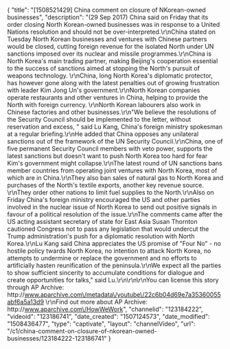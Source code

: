 {
    "title": "[1508521429] China comment on closure of NKorean-owned businesses",
    "description": "(29 Sep 2017) China said on Friday that its order closing North Korean-owned businesses was in response to a United Nations resolution and should not be over-interpreted.\r\nChina stated on Tuesday North Korean businesses and ventures with Chinese partners would be closed, cutting foreign revenue for the isolated North under UN sanctions imposed over its nuclear and missile programmes.\r\nChina is North Korea's main trading partner, making Beijing's cooperation essential to the success of sanctions aimed at stopping the North's pursuit of weapons technology. \r\nChina, long North Korea's diplomatic protector, has however gone along with the latest penalties out of growing frustration with leader Kim Jong Un's government.\r\nNorth Korean companies operate restaurants and other ventures in China, helping to provide the North with foreign currency. \r\nNorth Korean labourers also work in Chinese factories and other businesses.\r\n\"We believe the resolutions of the Security Council should be implemented to the letter, without reservation and excess, \" said Lu Kang, China's foreign ministry spokesman at a regular briefing.\r\nHe added that China opposes any unilateral sanctions out of the framework of the UN Security Council.\r\nChina, one of five permanent Security Council members with veto power, supports the latest sanctions but doesn't want to push North Korea too hard for fear Kim's government might collapse.\r\nThe latest round of UN sanctions bans member countries from operating joint ventures with North Korea, most of which are in China.\r\nThey also ban sales of natural gas to North Korea and purchases of the North's textile exports, another key revenue source. \r\nThey order other nations to limit fuel supplies to the North.\r\nAlso on Friday China's foreign ministry encouraged the US and other parties involved in the nuclear issue of North Korea to send out positive signals in favour of a political resolution of the issue.\r\nThe comments came after the US acting assistant secretary of state for East Asia Susan Thornton cautioned Congress not to pass any legislation that would undercut the Trump administration's push for a diplomatic resolution with North Korea.\r\nLu Kang said China appreciates the US promise of \"Four No\" - no hostile policy twards North Korea, no intention to attack North Korea, no attempts to undermine or replace the government and no efforts to artificially hasten reunification of the peninsula.\r\nWe expect all the parties to show sufficient sincerity to accumulate conditions for dialogue and create opportunities for talks,\" said Lu.\r\n\r\n\r\nYou can license this story through AP Archive: http:\/\/www.aparchive.com\/metadata\/youtube\/22c6b04d69e7a35360055abf6a5a13d9 \r\nFind out more about AP Archive: http:\/\/www.aparchive.com\/HowWeWork",
    "channelid": "123184222",
    "videoid": "123186741",
    "date_created": "1507124573",
    "date_modified": "1508436477",
    "type": "captivate",
    "layout": "channelVideo",
    "url": "\/c1\/china-comment-on-closure-of-nkorean-owned-businesses\/123184222-123186741"
}